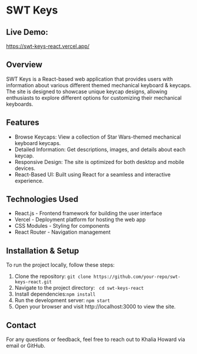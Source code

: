# SWT Keys

## Live Demo: 
https://swt-keys-react.vercel.app/

## Overview
SWT Keys is a React-based web application that provides users with information about various different themed mechanical keyboard & keycaps. The site is designed to showcase unique keycap designs, allowing enthusiasts to explore different options for customizing their mechanical keyboards.

## Features
- Browse Keycaps: View a collection of Star Wars-themed mechanical keyboard keycaps.
-  Detailed Information: Get descriptions, images, and details about each keycap.
-   Responsive Design: The site is optimized for both desktop and mobile devices.
-   React-Based UI: Built using React for a seamless and interactive experience.

## Technologies Used
- React.js - Frontend framework for building the user interface
- Vercel - Deployment platform for hosting the web app
- CSS Modules - Styling for components
- React Router - Navigation management

## Installation & Setup
To run the project locally, follow these steps:

1. Clone the repository: `git clone https://github.com/your-repo/swt-keys-react.git`
2. Navigate to the project directory: ` cd swt-keys-react`
3. Install dependencies:`npm install`
4. Run the development server: `npm start`
5. Open your browser and visit http://localhost:3000 to view the site.

## Contact

For any questions or feedback, feel free to reach out to Khalia Howard via email or GitHub.
